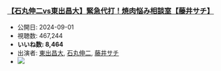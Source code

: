 ### [【石丸伸二vs東出昌大】緊急代打！焼肉悩み相談室【藤井サチ】](https://www.youtube.com/watch?v=78l8RClJPlk)
-   公開日: 2024-09-01
-   視聴数: 467,244
-   **いいね数: 8,464**
-   出演者: [東出昌大](/rehacq_fan/people/東出昌大 "wikilink"), [石丸伸二](/rehacq_fan/people/石丸伸二 "wikilink"), [藤井サチ](/rehacq_fan/people/藤井サチ "wikilink")
- [![](https://img.youtube.com/vi/78l8RClJPlk/hqdefault.jpg)](https://www.youtube.com/watch?v=78l8RClJPlk)
